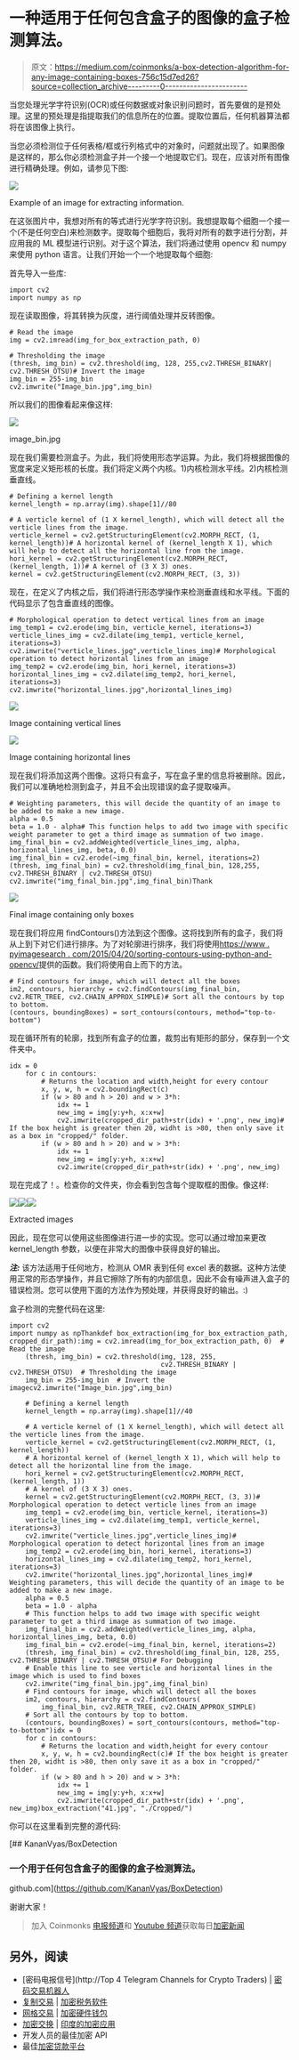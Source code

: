 # 一种适用于任何包含盒子的图像的盒子检测算法。

> 原文：<https://medium.com/coinmonks/a-box-detection-algorithm-for-any-image-containing-boxes-756c15d7ed26?source=collection_archive---------0----------------------->

当您处理光学字符识别(OCR)或任何数据或对象识别问题时，首先要做的是预处理。这里的预处理是指提取我们的信息所在的位置。提取位置后，任何机器算法都将在该图像上执行。

当您必须检测位于任何表格/框或行列格式中的对象时，问题就出现了。如果图像是这样的，那么你必须检测盒子并一个接一个地提取它们。现在，应该对所有图像进行精确处理。例如，请参见下图:

![](img/071453db147a685f70b4faa2d2635519.png)

Example of an image for extracting information.

在这张图片中，我想对所有的等式进行光学字符识别。我想提取每个细胞一个接一个(不是任何空白)来检测数字。提取每个细胞后，我将对所有的数字进行分割，并应用我的 ML 模型进行识别。对于这个算法，我们将通过使用 opencv 和 numpy 来使用 python 语言。让我们开始一个一个地提取每个细胞:

首先导入一些库:

```
import cv2
import numpy as np
```

现在读取图像，将其转换为灰度，进行阈值处理并反转图像。

```
# Read the image
img = cv2.imread(img_for_box_extraction_path, 0)

# Thresholding the image
(thresh, img_bin) = cv2.threshold(img, 128, 255,cv2.THRESH_BINARY|     cv2.THRESH_OTSU)# Invert the image
img_bin = 255-img_bin 
cv2.imwrite("Image_bin.jpg",img_bin)
```

所以我们的图像看起来像这样:

![](img/051258a4a16a5a529eddbadb2a895b7b.png)

image_bin.jpg

现在我们需要检测盒子。为此，我们将使用形态学运算。为此，我们将根据图像的宽度来定义矩形核的长度。我们将定义两个内核。1)内核检测水平线。2)内核检测垂直线。

```
# Defining a kernel length
kernel_length = np.array(img).shape[1]//80

# A verticle kernel of (1 X kernel_length), which will detect all the verticle lines from the image.
verticle_kernel = cv2.getStructuringElement(cv2.MORPH_RECT, (1, kernel_length))# A horizontal kernel of (kernel_length X 1), which will help to detect all the horizontal line from the image.
hori_kernel = cv2.getStructuringElement(cv2.MORPH_RECT, (kernel_length, 1))# A kernel of (3 X 3) ones.
kernel = cv2.getStructuringElement(cv2.MORPH_RECT, (3, 3))
```

现在，在定义了内核之后，我们将进行形态学操作来检测垂直线和水平线。下面的代码显示了包含垂直线的图像。

```
# Morphological operation to detect vertical lines from an image
img_temp1 = cv2.erode(img_bin, verticle_kernel, iterations=3)
verticle_lines_img = cv2.dilate(img_temp1, verticle_kernel, iterations=3)
cv2.imwrite("verticle_lines.jpg",verticle_lines_img)# Morphological operation to detect horizontal lines from an image
img_temp2 = cv2.erode(img_bin, hori_kernel, iterations=3)
horizontal_lines_img = cv2.dilate(img_temp2, hori_kernel, iterations=3)
cv2.imwrite("horizontal_lines.jpg",horizontal_lines_img)
```

![](img/82b1dc01d6643b271ed5ce3eaddda294.png)

Image containing vertical lines

![](img/4ef9129d9522d3ba26fca4737e576221.png)

Image containing horizontal lines

现在我们将添加这两个图像。这将只有盒子，写在盒子里的信息将被删除。因此，我们可以准确地检测到盒子，并且不会出现错误的盒子提取噪声。

```
# Weighting parameters, this will decide the quantity of an image to be added to make a new image.
alpha = 0.5
beta = 1.0 - alpha# This function helps to add two image with specific weight parameter to get a third image as summation of two image.
img_final_bin = cv2.addWeighted(verticle_lines_img, alpha, horizontal_lines_img, beta, 0.0)
img_final_bin = cv2.erode(~img_final_bin, kernel, iterations=2)
(thresh, img_final_bin) = cv2.threshold(img_final_bin, 128,255, cv2.THRESH_BINARY | cv2.THRESH_OTSU)
cv2.imwrite("img_final_bin.jpg",img_final_bin)Thank
```

![](img/4b71530002e6097e23d385a2572cbbd2.png)

Final image containing only boxes

现在我们将应用 findContours()方法到这个图像。这将找到所有的盒子，我们将从上到下对它们进行排序。为了对轮廓进行排序，我们将使用[https://www . pyimagesearch . com/2015/04/20/sorting-contours-using-python-and-opencv/](https://www.pyimagesearch.com/2015/04/20/sorting-contours-using-python-and-opencv/)提供的函数。我们将使用自上而下的方法。

```
# Find contours for image, which will detect all the boxes
im2, contours, hierarchy = cv2.findContours(img_final_bin, cv2.RETR_TREE, cv2.CHAIN_APPROX_SIMPLE)# Sort all the contours by top to bottom.
(contours, boundingBoxes) = sort_contours(contours, method="top-to-bottom")
```

现在循环所有的轮廓，找到所有盒子的位置，裁剪出有矩形的部分，保存到一个文件夹中。

```
idx = 0
    for c in contours:
        # Returns the location and width,height for every contour
        x, y, w, h = cv2.boundingRect(c)
        if (w > 80 and h > 20) and w > 3*h:
            idx += 1
            new_img = img[y:y+h, x:x+w]
            cv2.imwrite(cropped_dir_path+str(idx) + '.png', new_img)# If the box height is greater then 20, widht is >80, then only save it as a box in "cropped/" folder.
        if (w > 80 and h > 20) and w > 3*h:
            idx += 1
            new_img = img[y:y+h, x:x+w]
            cv2.imwrite(cropped_dir_path+str(idx) + '.png', new_img)
```

现在完成了！。检查你的文件夹，你会看到包含每个提取框的图像。像这样:

![](img/1fdc7e9c6e2a5b2ffee4bce84b75bbd0.png)![](img/837bd88eaaa75797995b9107381aac62.png)![](img/c8f8c477797d5dc008403faaea96fcc4.png)

Extracted images

因此，现在您可以使用这些图像进行进一步的实现。您可以通过增加来更改 kernel_length 参数，以便在非常大的图像中获得良好的输出。

***注:*** 该方法适用于任何地方，检测从 OMR 表到任何 excel 表的数据。这种方法使用正常的形态学操作，并且它擦除了所有的内部信息，因此不会有噪声进入盒子的错误检测。您可以使用下面的方法作为预处理，并获得良好的输出。:)

盒子检测的完整代码在这里:

```
import cv2
import numpy as npThankdef box_extraction(img_for_box_extraction_path, cropped_dir_path):img = cv2.imread(img_for_box_extraction_path, 0)  # Read the image
    (thresh, img_bin) = cv2.threshold(img, 128, 255,
                                      cv2.THRESH_BINARY | cv2.THRESH_OTSU)  # Thresholding the image
    img_bin = 255-img_bin  # Invert the imagecv2.imwrite("Image_bin.jpg",img_bin)

    # Defining a kernel length
    kernel_length = np.array(img).shape[1]//40

    # A verticle kernel of (1 X kernel_length), which will detect all the verticle lines from the image.
    verticle_kernel = cv2.getStructuringElement(cv2.MORPH_RECT, (1, kernel_length))
    # A horizontal kernel of (kernel_length X 1), which will help to detect all the horizontal line from the image.
    hori_kernel = cv2.getStructuringElement(cv2.MORPH_RECT, (kernel_length, 1))
    # A kernel of (3 X 3) ones.
    kernel = cv2.getStructuringElement(cv2.MORPH_RECT, (3, 3))# Morphological operation to detect verticle lines from an image
    img_temp1 = cv2.erode(img_bin, verticle_kernel, iterations=3)
    verticle_lines_img = cv2.dilate(img_temp1, verticle_kernel, iterations=3)
    cv2.imwrite("verticle_lines.jpg",verticle_lines_img)# Morphological operation to detect horizontal lines from an image
    img_temp2 = cv2.erode(img_bin, hori_kernel, iterations=3)
    horizontal_lines_img = cv2.dilate(img_temp2, hori_kernel, iterations=3)
    cv2.imwrite("horizontal_lines.jpg",horizontal_lines_img)# Weighting parameters, this will decide the quantity of an image to be added to make a new image.
    alpha = 0.5
    beta = 1.0 - alpha
    # This function helps to add two image with specific weight parameter to get a third image as summation of two image.
    img_final_bin = cv2.addWeighted(verticle_lines_img, alpha, horizontal_lines_img, beta, 0.0)
    img_final_bin = cv2.erode(~img_final_bin, kernel, iterations=2)
    (thresh, img_final_bin) = cv2.threshold(img_final_bin, 128, 255, cv2.THRESH_BINARY | cv2.THRESH_OTSU)# For Debugging
    # Enable this line to see verticle and horizontal lines in the image which is used to find boxes
    cv2.imwrite("img_final_bin.jpg",img_final_bin)
    # Find contours for image, which will detect all the boxes
    im2, contours, hierarchy = cv2.findContours(
        img_final_bin, cv2.RETR_TREE, cv2.CHAIN_APPROX_SIMPLE)
    # Sort all the contours by top to bottom.
    (contours, boundingBoxes) = sort_contours(contours, method="top-to-bottom")idx = 0
    for c in contours:
        # Returns the location and width,height for every contour
        x, y, w, h = cv2.boundingRect(c)# If the box height is greater then 20, widht is >80, then only save it as a box in "cropped/" folder.
        if (w > 80 and h > 20) and w > 3*h:
            idx += 1
            new_img = img[y:y+h, x:x+w]
            cv2.imwrite(cropped_dir_path+str(idx) + '.png', new_img)box_extraction("41.jpg", "./Cropped/")
```

你可以在这里看到完整的源代码:

[](https://github.com/KananVyas/BoxDetection) [## KananVyas/BoxDetection

### 一个用于任何包含盒子的图像的盒子检测算法。

github.com](https://github.com/KananVyas/BoxDetection) 

谢谢大家！

> 加入 Coinmonks [电报频道](https://t.me/coincodecap)和 [Youtube 频道](https://www.youtube.com/c/coinmonks/videos)获取每日[加密新闻](http://coincodecap.com/)

## 另外，阅读

*   [密码电报信号](http://Top 4 Telegram Channels for Crypto Traders) | [密码交易机器人](/coinmonks/crypto-trading-bot-c2ffce8acb2a)
*   [复制交易](/coinmonks/top-10-crypto-copy-trading-platforms-for-beginners-d0c37c7d698c) | [加密税务软件](/coinmonks/crypto-tax-software-ed4b4810e338)
*   [网格交易](https://coincodecap.com/grid-trading) | [加密硬件钱包](/coinmonks/the-best-cryptocurrency-hardware-wallets-of-2020-e28b1c124069)
*   [加密交换](/coinmonks/crypto-exchange-dd2f9d6f3769) | [印度的加密应用](/coinmonks/buy-bitcoin-in-india-feb50ddfef94)
*   开发人员的最佳加密 API
*   最佳[加密贷款平台](/coinmonks/top-5-crypto-lending-platforms-in-2020-that-you-need-to-know-a1b675cec3fa)